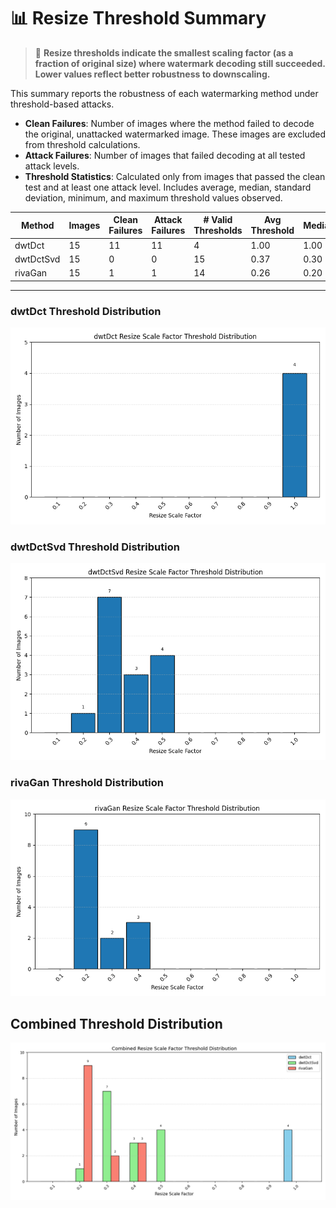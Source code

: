 # 📊 Resize Threshold Summary

> 📘 **Resize thresholds indicate the smallest scaling factor (as a fraction of original size) where watermark decoding still succeeded. Lower values reflect better robustness to downscaling.**

This summary reports the robustness of each watermarking method under threshold-based attacks.
- **Clean Failures**: Number of images where the method failed to decode the original, unattacked watermarked image. These images are excluded from threshold calculations.
- **Attack Failures**: Number of images that failed decoding at all tested attack levels.
- **Threshold Statistics**: Calculated only from images that passed the clean test and at least one attack level. Includes average, median, standard deviation, minimum, and maximum threshold values observed.

| Method | Images | Clean Failures | Attack Failures | # Valid Thresholds | Avg Threshold | Median | Std Dev | Min | Max |
|--------|--------|----------------|------------------|---------------------|----------------|--------|---------|-----|-----|
| dwtDct | 15 | 11 | 11 | 4 | 1.00 | 1.00 | 0.00 | 1.00 | 1.00 |
| dwtDctSvd | 15 | 0 | 0 | 15 | 0.37 | 0.30 | 0.09 | 0.20 | 0.50 |
| rivaGan | 15 | 1 | 1 | 14 | 0.26 | 0.20 | 0.08 | 0.20 | 0.40 |

---
### dwtDct Threshold Distribution
![dwtDct Bar Graph](dwtDct_threshold_bar.png)

### dwtDctSvd Threshold Distribution
![dwtDctSvd Bar Graph](dwtDctSvd_threshold_bar.png)

### rivaGan Threshold Distribution
![rivaGan Bar Graph](rivaGan_threshold_bar.png)

## Combined Threshold Distribution
![Combined Threshold Bar Graph](resize_combined_distribution.png)

